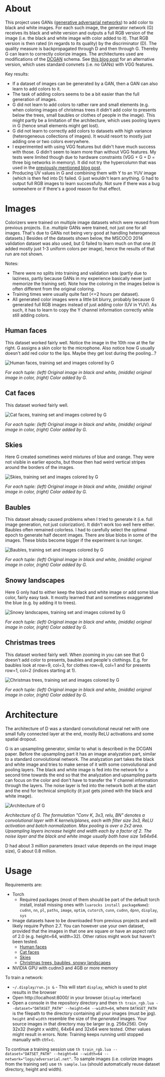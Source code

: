 # About

This project uses GANs ([generative adversarial networks](http://papers.nips.cc/paper/5423-generative-adversarial-nets)) to add color to black and white images.
For each such image, the generator network (G) receives its black and white version and outputs a full RGB version of the image (i.e. the black and white image with color added to it).
That RGB version is then rated (in regards to its quality) by the discriminator (D).
The quality measure is backpropagated through D and then through G.
Thereby G can learn to correctly colorize images.
The architectures used are modifications of the [DCGAN](http://arxiv.org/abs/1511.06434) schema.
See [this blog post](http://tinyclouds.org/colorize/) for an alternative version, which uses standard convnets (i.e. no GANs) with VGG features.

Key results:
* If a dataset of images can be generated by a GAN, then a GAN can also learn to add colors to it.
* The task of adding colors seems to be a bit easier than the full generation of images.
* G did not learn to add colors to rather rare and small elements (e.g. when coloring images of christmas trees it didn't add color to presents below the trees, small baubles or clothes of people in the image). This might partly be a limitation of the architecture, which uses pooling layers in G (hence small elements might get lost).
* G did not learn to correctly add colors to datasets with high variance (heterogeneous collections of images). It would resort to mostly just adding one or two colors everywhere.
* I experimented with using VGG features but didn't have much success with those. G didn't seem to learn more than without VGG features. My tests were limited though due to hardware constraints (VGG + G + D = three big networks in memory). It did not try the hypercolumn that was used in the [previously mentioned blog post](http://tinyclouds.org/colorize/).
* Producing UV values in G and combining them with Y to an YUV image (which is then fed into D) failed. G just wouldn't learn anything. G had to output full RGB images to learn successfully. Not sure if there was a bug somewhere or if there's a good reason for that effect.

# Images

Colorizers were trained on multiple image datasets which were reused from previous projects. (I.e. *multiple* GANs were trained, not just one for all images. That's due to GANs not being very good at handling heterogeneous datasets.)
Besides of the datasets shown below, the MSCOCO 2014 validation dataset was also used, but G failed to learn much on that one (it added mostly just 1-3 uniform colors per image), hence the results of that run are not shown.

Notes:
* There were no splits into training and validation sets (partly due to laziness, partly because GANs in my experience basically never just memorize the training set). Note how the coloring in the images below is often different from the original coloring.
* Training times were usually quite fast (<=2 hours per dataset).
* All generated color images were a little bit blurry, probably because G generated full RGB images instead of just adding color (UV in YUV). As such, it has to learn to copy the Y channel information correctly while still adding colors.

## Human faces

This dataset worked fairly well. Notice the image in the 10th row at the far right. G assigns a skin color to the microphone. Also notice how G usually doesn't add red color to the lips. Maybe they get lost during the pooling...?

![Human faces, training set and images colored by G](images/human-faces.jpg?raw=true "Human faces, training set and images colored by G")

*For each tuple: (left) Original image in black and white, (middle) original image in color, (right) Color added by G.*

## Cat faces

This dataset worked fairly well.

![Cat faces, training set and images colored by G](images/cat-faces.jpg?raw=true "Cat faces, training set and images colored by G")

*For each tuple: (left) Original image in black and white, (middle) original image in color, (right) Color added by G.*

## Skies

Here G created sometimes weird mixtures of blue and orange. They were not visible in earlier epochs, but those then had weird vertical stripes around the borders of the images.

![Skies, training set and images colored by G](images/skies.jpg?raw=true "Skies, training set and images colored by G")

*For each tuple: (left) Original image in black and white, (middle) original image in color, (right) Color added by G.*

## Baubles

This dataset already caused problems when I tried to generate it (i.e. full image generation, not just colorization). It didn't work too well here either. Baubles often remained colorless. I had to carefully select the optimal epoch to generate half decent images. There are blue blobs in some of the images. These blobs become bigger if the experiment is run longer.

![Baubles, training set and images colored by G](images/baubles.jpg?raw=true "Baubles, training set and images colored by G")

*For each tuple: (left) Original image in black and white, (middle) original image in color, (right) Color added by G.*

## Snowy landscapes

Here G only had to either keep the black and white image or add some blue color, fairly easy task. It mostly learned that and sometimes exaggerated the blue (e.g. by adding it to trees).

![Snowy landscapes, training set and images colored by G](images/snowy-landscapes.jpg?raw=true "Snowy landscapes, training set and images colored by G")

*For each tuple: (left) Original image in black and white, (middle) original image in color, (right) Color added by G.*

## Christmas trees

This dataset worked fairly well. When zooming in you can see that G doesn't add color to presents, baubles and people's clothings. E.g. for baubles look at row=9, col=3, for clothes row=8, col=1 and for presents row=1, col=2 (indices starting at 1).

![Christmas trees, training set and images colored by G](images/christmas-trees.jpg?raw=true "Christmas trees, training set and images colored by G")

*For each tuple: (left) Original image in black and white, (middle) original image in color, (right) Color added by G.*


# Architecture

The architecture of D was a standard convolutional neural net with one small fully connected layer at the end, mostly ReLU activations and some spatial dropout.

G is an upsampling generator, similar to what is described in the DCGAN paper. Before the upsampling part it has an image analyzation part, similar to a standard convolutional network. The analyzation part takes the black and white image and tries to make sense of it with some convolutional and pooling layers. The black and white image is fed into the network for a second time towards the end so that the analyzation and upsampling parts can focus on the color and don't have to transfer the Y channel information through the layers. The noise layer is fed into the network both at the start and the end for technical simplicity (it just gets joined with the black and white image).

![Architecture of G](images/G.png?raw=true "Architecture of G")

*Architecture of G. The formulation "Conv K, 3x3, relu, BN" denotes a convolutional layer with K kernels/planes, each with filter size 3x3, ReLU activation and batch normalization. Max pooling is over a 2x2 area. Upsampling layers increase height and width each by a factor of 2. The noise layer and the black and white image usually both have size 1x64x64.*

D had about 3 million parameters (exact value depends on the input image size), G about 0.8 million.

# Usage

Requirements are:
* Torch
  * Required packages (most of them should be part of the default torch install, install missing ones with `luarocks install packageName`): `cudnn`, `nn`, `pl`, `paths`, `image`, `optim`, `cutorch`, `cunn`, `cudnn`, `dpnn`, `display`, `sys`
* Image datasets have to be downloaded from previous projects and will likely require Python 2.7. You can however use your own dataset, provided that the images in that one are square or have an aspect ratio of 2.0 (e.g. height=64, width=32). Other ratios might work but haven't been tested.
  * [Human faces](https://github.com/aleju/face-generator)
  * [Cat faces](https://github.com/aleju/cat-generator)
  * [Skies](https://github.com/aleju/sky-generator)
  * [Christmas trees, baubles, snowy landscapes](https://github.com/aleju/christmas-generator)
* NVIDIA GPU with cudnn3 and 4GB or more memory

To train a network:
* `~/.display/run.js &` - This will start `display`, which is used to plot results in the browser
* Open http://localhost:8000/ in your browser (`display` interface)
* Open a console in the repository directory and then `th train_rgb.lua --dataset="DATASET_PATH" --height=64 --width=64`, where `DATASET_PATH` is the filepath to the directory containing all your images (must be jpg). `height` and `width` resemble the size of the *generated* images. Your source images in that directory may be larger (e.g. 256x256). Only 32x32 (height x width), 64x64 and 32x64 were tested. Other values might result in errors. Note: Training keeps running until stopped manually with ctrl+c.

To continue a training session use `th train_rgb.lua --dataset="DATSET_PATH" --height=64 --width=64 --network="logs/adversarial.net"`.
To sample images (i.e. colorize images from the training set) use `th sample.lua` (should automatically reuse dataset directory, height and width).
